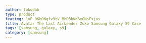 ```yaml
---
author: tokodab
type: product
featimg: 1uP_0KbONgfv9tV_MhD3hKK3yONsFxjos
title: Avatar The Last Airbender Zuko Samsung Galaxy S9 Case
tags: [samsung, galaxy, s9]
category: [samsung]
---
```

